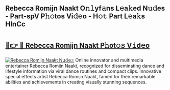 ## Rebecca Romijn Naakt O𝚗𝚕yf𝚊ns L𝚎a𝚔ed N𝚞𝚍es - Part-spV P𝚑𝚘tos Vi𝚍𝚎o - H𝚘𝚝 Part L𝚎a𝚔s HInCc

# <h2><a href="http://kf52ao.oniu.top/?m=Rebecca+Romijn+Naakt">🔗👉 🔴 Rebecca Romijn Naakt P𝚑ot𝚘𝚜 V𝚒d𝚎o</a></h2>

[![Rebecca Romijn Naakt Nu𝚍e𝚜](https://i.imgur.com/0qMVB7G.gif)](http://kf52ao.oniu.top/?m=Rebecca+Romijn+Naakt)
Online innovator and multimedia entertainer Rebecca Romijn Naakt, recognized for disseminating dance and lifestyle information via viral dance routines and compact clips. Innovative special effects artist Rebecca Romijn Naakt, famed for their remarkable abilities and achievements in creating visually stunning sequences.  
